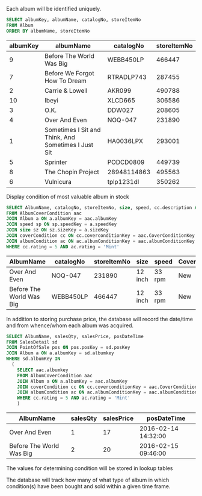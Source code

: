 Each album will be identified uniquely.

```sql
SELECT albumKey, albumName, catalogNo, storeItemNo 
FROM Album
ORDER BY albumName, storeItemNo
```
|albumKey|albumName|catalogNo|storeItemNo|
|---|---|---|---
|9	|Before The World Was Big	|WEBB450LP	|466447
|7	|Before We Forgot How To Dream	|RTRADLP743	|287455
|2	|Carrie & Lowell	|AKR099	|490788
|10	|Ibeyi	|XLCD665	|306586
|3	|O.K.	|DDW027	|208605
|4	|Over And Even	|NOQ-047	|231890
|1	|Sometimes I Sit and Think, And Sometimes I Just Sit	|HA0036LPX	|293001
|5	|Sprinter	|PODCD0809	|449739
|8	|The Chopin Project	|28948114863	|495563
|6	|Vulnicura	|tplp1231dl	|350262

Display condition of most valuable album in stock
```sql
SELECT AlbumName, catalogNo, storeItemNo, size, speed, cc.description AS CoverCondition, ac.description AS AlbumCondition
FROM AlbumCoverCondition aac
JOIN Album a ON a.albumKey = aac.albumKey
JOIN speed sp ON sp.speedKey = a.speedKey 
JOIN size sz ON sz.sizeKey = a.sizeKey
JOIN coverCondition cc ON cc.coverconditionKey = aac.CoverConditionKey
JOIN albumCondition ac ON ac.albumConditionKey = aac.albumConditionKey
WHERE cc.rating = 5 AND ac.rating = 'Mint'
```

|AlbumName|catalogNo|storeItemNo|size|speed|CoverCondition|albumCondition|
|---|---|---|---|---|---|---|
|Over And Even	|NOQ-047	|231890	|12 inch	|33 rpm	|New	|perfect or near perfect
|Before The World Was Big	|WEBB450LP	|466447	|12 inch	|33 rpm	|New	|perfect or near perfect

In addition to storing purchase price, the database will record the date/time and from whence/whom each album was acquired. 
```sql
SELECT AlbumName, salesQty, salesPrice, posDateTime
FROM SalesDetail sd
JOIN PointOfSale pos ON pos.posKey = sd.posKey
JOIN Album a ON a.albumKey = sd.albumkey
WHERE sd.albumKey IN 
  (
    SELECT aac.albumkey
    FROM AlbumCoverCondition aac
    JOIN Album a ON a.albumKey = aac.albumKey
    JOIN coverCondition cc ON cc.coverconditionKey = aac.CoverConditionKey
    JOIN albumCondition ac ON ac.albumConditionKey = aac.albumConditionKey
    WHERE cc.rating = 5 AND ac.rating = 'Mint'
    )
```
|AlbumName|salesQty|salesPrice|posDateTime|
|---|---|---|---|
|Over And Even	|1	|17	|2016-02-14 14:32:00
|Before The World Was Big	|2	|20	|2016-02-15 09:46:00

The values for determining condition will be stored in lookup tables 


The database will track how many of what type of album in which condition(s) have been bought and sold within a given time frame. 







